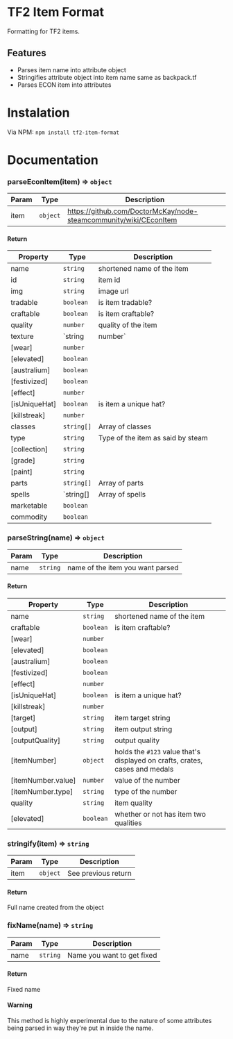 # TF2 Item Format
Formatting for TF2  items.

## Features
- Parses item name into attribute object
- Stringifies attribute object into item name same as backpack.tf
- Parses ECON item into attributes

# Instalation
Via NPM: `npm install tf2-item-format`

# Documentation
### parseEconItem(item) => `object`
Param | Type | Description
----- | ---- | -----------
item | `object` | https://github.com/DoctorMcKay/node-steamcommunity/wiki/CEconItem

#### Return
Property | Type | Description
-------- | ---- | -----------
name | `string` | shortened name of the item
id | `string` | item id
img | `string` | image url
tradable | `boolean` | is item tradable?
craftable | `boolean` | is item craftable?
quality | `number` | quality of the item
texture | `string|number` |
[wear] | `number` |
[elevated] | `boolean` |
[australium] | `boolean` |
[festivized] | `boolean` |
[effect] | `number` |
[isUniqueHat] | `boolean` | is item a unique hat?
[killstreak] | `number` |
classes | `string[]` | Array of classes
type | `string` | Type of the item as said by steam
[collection] | `string` |
[grade] | `string` |
[paint] | `string` |
parts | `string[]` | Array of parts
spells | `string[] | Array of spells
marketable | `boolean` |
commodity | `boolean` |

### parseString(name) => `object`
Param | Type | Description
----- | ---- | -----------
name | `string` | name of the item you want parsed

#### Return
Property | Type | Description
-------- | ---- | -----------
name | `string` | shortened name of the item
craftable | `boolean` | is item craftable?
[wear] | `number` |
[elevated] | `boolean` |
[australium] | `boolean` |
[festivized] | `boolean` |
[effect] | `number` |
[isUniqueHat] | `boolean` | is item a unique hat?
[killstreak] | `number` |
[target] | `string` | item target string
[output] | `string` | item output string
[outputQuality] | `string` | output quality
[itemNumber] | `object` | holds the `#123` value that's displayed on crafts, crates, cases and medals
[itemNumber.value] | `number` | value of the number
[itemNumber.type] | `string` | type of the number
quality | `string` | item quality
[elevated] | `boolean` | whether or not has item two qualities

### stringify(item) => `string`
Param | Type | Description
----- | ---- | -----------
item | `object` | See previous return

#### Return
Full name created from the object

### fixName(name) => `string`
Param | Type | Description
----- | ---- | -----------
name | `string` | Name you want to get fixed

#### Return
Fixed name

#### Warning
This method is highly experimental due to the
nature of some attributes being parsed in way
they're put in inside the name.

